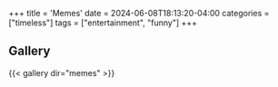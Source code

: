 +++
title = 'Memes'
date = 2024-06-08T18:13:20-04:00
categories = ["timeless"]
tags = ["entertainment", "funny"]
+++

## Gallery

{{< gallery dir="memes" >}}

